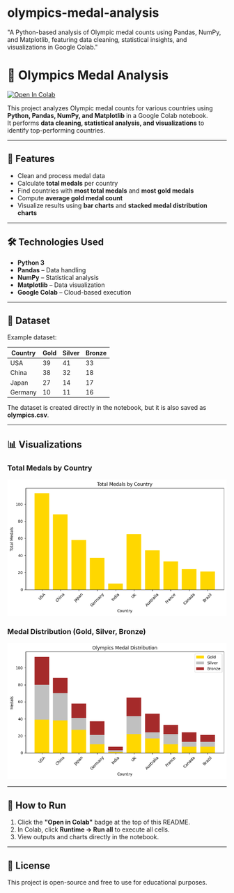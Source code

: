 # olympics-medal-analysis
"A Python-based analysis of Olympic medal counts using Pandas, NumPy, and Matplotlib, featuring data cleaning, statistical insights, and visualizations in Google Colab."
# 🏅 Olympics Medal Analysis

[![Open In Colab](https://colab.research.google.com/assets/colab-badge.svg)](https://colab.research.google.com/github/your-username/olympics-analysis/blob/main/olympics_analysis.ipynb)

This project analyzes Olympic medal counts for various countries using **Python, Pandas, NumPy, and Matplotlib** in a Google Colab notebook.  
It performs **data cleaning, statistical analysis, and visualizations** to identify top-performing countries.

---

## 📌 Features
- Clean and process medal data
- Calculate **total medals** per country
- Find countries with **most total medals** and **most gold medals**
- Compute **average gold medal count**
- Visualize results using **bar charts** and **stacked medal distribution charts**

---

## 🛠 Technologies Used
- **Python 3**
- **Pandas** – Data handling
- **NumPy** – Statistical analysis
- **Matplotlib** – Data visualization
- **Google Colab** – Cloud-based execution

---

## 📂 Dataset
Example dataset:

| Country   | Gold | Silver | Bronze |
|-----------|------|--------|--------|
| USA       | 39   | 41     | 33     |
| China     | 38   | 32     | 18     |
| Japan     | 27   | 14     | 17     |
| Germany   | 10   | 11     | 16     |

The dataset is created directly in the notebook, but it is also saved as **olympics.csv**.

---

## 📊 Visualizations

### **Total Medals by Country**
![Total Medals](total_medals.png)

### **Medal Distribution (Gold, Silver, Bronze)**
![Medal Distribution](medal_distribution.png)

---

## 🚀 How to Run
1. Click the **"Open in Colab"** badge at the top of this README.
2. In Colab, click **Runtime → Run all** to execute all cells.
3. View outputs and charts directly in the notebook.

---

## 📜 License
This project is open-source and free to use for educational purposes.
